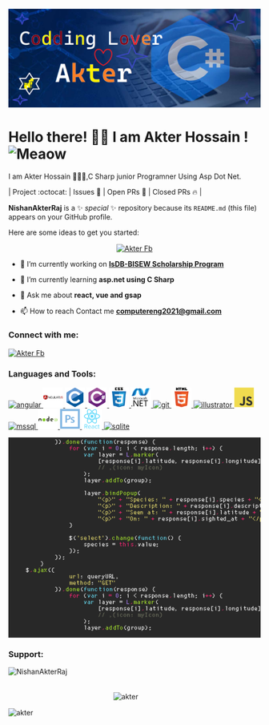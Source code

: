
[![MastHead](https://github.com/NishanAkterRaj/NishanAkterRaj/blob/main/nishanakterraj/cover.png)](https://github.com/nishanakterraj)

# Hello there! 👋🏻 I am Akter Hossain ! <img src="https://i.imgur.com/veZrcC7.gif" alt="Meaow" width="50" />

I am Akter Hossain 🙋🏻‍♂️,C Sharp junior Programner Using Asp Dot Net.

 
 

|      Project :octocat:   |     Issues :bug:   | Open PRs :bell:  | Closed PRs :fire:  | 


**NishanAkterRaj** is a ✨ _special_ ✨ repository because its `README.md` (this file) appears on your GitHub profile.

Here are some ideas to get you started:
<p align="center">  
<a href="https://www.isdb-bisew.org" target="blank"><img align="center" src="https://www.isdb-bisew.org/img/isdb-bisew.png" alt="Akter Fb" height="200" width="300" /></a>  
</p>
   

- 🔭 I’m currently working on  <a href="https://www.isdb-bisew.org">**IsDB-BISEW Scholarship Program**</a>


- 🌱 I’m currently learning **asp.net using C Sharp** 


- 💬 Ask me about **react, vue and gsap**


- 📫 How to reach Contact me **computereng2021@gmail.com**


<h3 align="left">Connect with me:</h3>
<p align="left">  
<a href="https://fb.com/akter970" target="blank"><img align="center" src="https://raw.githubusercontent.com/rahuldkjain/github-profile-readme-generator/master/src/images/icons/Social/facebook.svg" alt="Akter Fb" height="30" width="40" /></a>  
</p>


<h3 align="left">Languages and Tools:</h3>
<p align="left"> <a href="https://angular.io" target="_blank" rel="noreferrer"> <img src="https://angular.io/assets/images/logos/angular/angular.svg" alt="angular" width="40" height="40"/> </a> <a href="https://angular.io" target="_blank" rel="noreferrer"> <img src="https://raw.githubusercontent.com/devicons/devicon/master/icons/angularjs/angularjs-original-wordmark.svg" alt="angularjs" width="40" height="40"/> </a> <a href="https://www.cprogramming.com/" target="_blank" rel="noreferrer"> <img src="https://raw.githubusercontent.com/devicons/devicon/master/icons/c/c-original.svg" alt="c" width="40" height="40"/> </a> <a href="https://www.w3schools.com/cs/" target="_blank" rel="noreferrer"> <img src="https://raw.githubusercontent.com/devicons/devicon/master/icons/csharp/csharp-original.svg" alt="csharp" width="40" height="40"/> </a> <a href="https://www.w3schools.com/css/" target="_blank" rel="noreferrer"> <img src="https://raw.githubusercontent.com/devicons/devicon/master/icons/css3/css3-original-wordmark.svg" alt="css3" width="40" height="40"/> </a> <a href="https://dotnet.microsoft.com/" target="_blank" rel="noreferrer"> <img src="https://raw.githubusercontent.com/devicons/devicon/master/icons/dot-net/dot-net-original-wordmark.svg" alt="dotnet" width="40" height="40"/> </a> <a href="https://git-scm.com/" target="_blank" rel="noreferrer"> <img src="https://www.vectorlogo.zone/logos/git-scm/git-scm-icon.svg" alt="git" width="40" height="40"/> </a> <a href="https://www.w3.org/html/" target="_blank" rel="noreferrer"> <img src="https://raw.githubusercontent.com/devicons/devicon/master/icons/html5/html5-original-wordmark.svg" alt="html5" width="40" height="40"/> </a> <a href="https://www.adobe.com/in/products/illustrator.html" target="_blank" rel="noreferrer"> <img src="https://www.vectorlogo.zone/logos/adobe_illustrator/adobe_illustrator-icon.svg" alt="illustrator" width="40" height="40"/> </a> <a href="https://developer.mozilla.org/en-US/docs/Web/JavaScript" target="_blank" rel="noreferrer"> <img src="https://raw.githubusercontent.com/devicons/devicon/master/icons/javascript/javascript-original.svg" alt="javascript" width="40" height="40"/> </a> <a href="https://www.microsoft.com/en-us/sql-server" target="_blank" rel="noreferrer"> <img src="https://www.svgrepo.com/show/303229/microsoft-sql-server-logo.svg" alt="mssql" width="40" height="40"/> </a> <a href="https://nodejs.org" target="_blank" rel="noreferrer"> <img src="https://raw.githubusercontent.com/devicons/devicon/master/icons/nodejs/nodejs-original-wordmark.svg" alt="nodejs" width="40" height="40"/> </a> <a href="https://www.photoshop.com/en" target="_blank" rel="noreferrer"> <img src="https://raw.githubusercontent.com/devicons/devicon/master/icons/photoshop/photoshop-line.svg" alt="photoshop" width="40" height="40"/> </a> <a href="https://reactjs.org/" target="_blank" rel="noreferrer"> <img src="https://raw.githubusercontent.com/devicons/devicon/master/icons/react/react-original-wordmark.svg" alt="react" width="40" height="40"/> </a> <a href="https://www.sqlite.org/" target="_blank" rel="noreferrer"> <img src="https://www.vectorlogo.zone/logos/sqlite/sqlite-icon.svg" alt="sqlite" width="40" height="40"/> </a> </p>   

<img align="center" src="https://github.com/NishanAkterRaj/NishanAkterRaj/blob/main/nishanakterraj/giphy.gif" alt="Akter Fb" height="400" width="100%" /> 



<h3 align="left">Support:</h3>
<p><a href="https://ko-fi.com/NishanAkterRaj"> <img align="left" src="https://cdn.ko-fi.com/cdn/kofi3.png?v=3" height="50" width="210" alt="NishanAkterRaj" /></a></p><br><br>


<p "><img align="center" src="https://github-readme-stats.vercel.app/api?username=NishanAkterRaj&show_icons=true&locale=en" alt="akter" /></p>


<p><img align="center" src="https://github-readme-streak-stats.herokuapp.com/?user=NishanAkterRaj" alt="akter"/></p>
